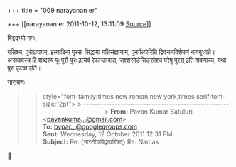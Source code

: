 +++
title = "009 narayanan er"

+++
[[narayanan er	2011-10-12, 13:11:09 [Source](https://groups.google.com/g/bvparishat/c/UC26MXApsE4)]]



विद्वद्भ्यो नमः,

गतिश्च, पुरोऽव्ययम्, इत्यादिना पुरसः सिद्धायां गतिसंज्ञायाम्, पुनर्गत्योरिति द्विवचनविशेषणं नावबुध्यते। अनव्ययस्य हि शब्दस्य पूः पुरौ पुरः इत्येवं रेफान्तत्वात्, जश्शसोर्ङसिङसोश्च परेषु पुरस् इति श्रवणाच्च, यथा पुरः कृत्वा इति।  



नारायणः  

> 
> >  style="font-family:times new roman,new york,times,serif;font-size:12pt"> >
> ------------------------------------------------------------------------ >
> **From:** Pavan Kumar Satuluri \<[pavankuma...@gmail.com]()\>  
> **To:** [bvpar...@googlegroups.com]()  
> **Sent:** Wednesday, 12 October 2011 12:31 PM  
> **Subject:** Re: {भारतीयविद्वत्परिषत्} Re: Namas  
> > 
> > 



